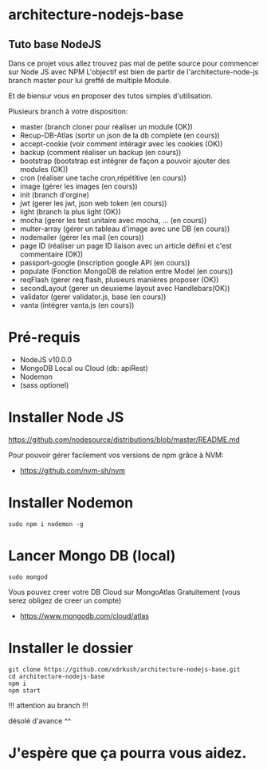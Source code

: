 # architecture-nodejs-base

## Tuto base NodeJS

Dans ce projet vous allez trouvez pas mal de petite source pour commencer sur Node JS avec NPM
L'objectif est bien de partir de l'architecture-node-js branch master pour lui greffé de multiple Module.

Et de biensur vous en proposer des tutos simples d'utilisation.

Plusieurs branch à votre disposition:
 - master (branch cloner pour réaliser un module (OK))
 - Recup-DB-Atlas (sortir un json de la db complete (en cours))
 - accept-cookie (voir comment intéragir avec les cookies (OK))
 - backup (comment réaliser un backup (en cours))
 - bootstrap (bootstrap est intégrer de façon a pouvoir ajouter des modules (OK))
 - cron (réaliser une tache cron,répétitive (en cours))
 - image (gèrer les images (en cours))
 - init (branch d'orgine)
 - jwt (gerer les jwt, json web token (en cours))
 - light (branch la plus light (OK))
 - mocha (gerer les test unitaire avec mocha, ... (en cours))
 - multer-array (gérer un tableau d'image avec une DB (en cours))
 - nodemailer (gérer les mail (en cours))
 - page ID (réaliser un page ID liaison avec un article défini et c'est commentaire (OK))
 - passport-google (inscription google API (en cours))
 - populate (Fonction MongoDB de relation entre Model (en cours))
 - reqFlash (gerer req.flash, plusieurs manières proposer (OK))
 - secondLayout (gerer un deuxieme layout avec Handlebars(OK))
 - validator (gerer validator.js, base (en cours))
 - vanta (intégrer vanta.js (en cours))

# Pré-requis
  - NodeJS v10.0.0
  - MongoDB Local ou Cloud (db: apiRest)
  - Nodemon
  - (sass optionel)

# Installer Node JS
https://github.com/nodesource/distributions/blob/master/README.md

Pour pouvoir gérer facilement vos versions de npm grâce à NVM:
  - https://github.com/nvm-sh/nvm

# Installer Nodemon
```
sudo npm i nodemon -g
```

# Lancer Mongo DB (local)
```
sudo mongod
```

Vous pouvez creer votre DB Cloud sur MongoAtlas Gratuitement (vous serez obligez de creer un compte)
  - https://www.mongodb.com/cloud/atlas

# Installer le dossier
```
git clone https://github.com/xdrkush/architecture-nodejs-base.git
cd architecture-nodejs-base
npm i
npm start
```

!!! attention au branch !!!

désolé d'avance ^^

# J'espère que ça pourra vous aidez.
